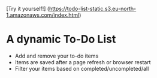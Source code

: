 
[Try it yourself!] (https://todo-list-static.s3.eu-north-1.amazonaws.com/index.html)

# A dynamic To-Do List

- Add and remove your to-do items
- Items are saved after a page refresh or browser restart
- Filter your items based on completed/uncompleted/all
